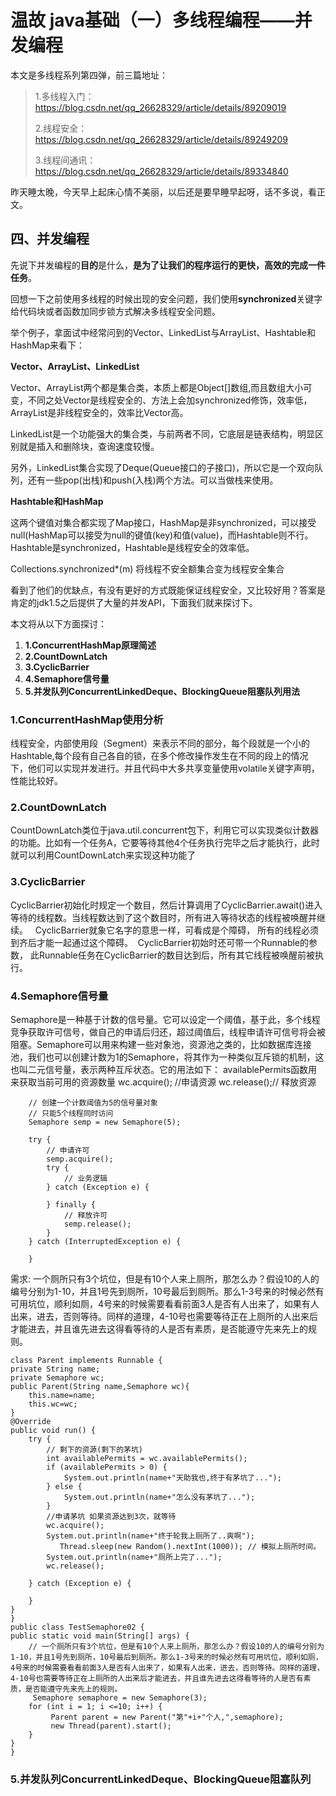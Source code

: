 # 温故 java基础（一）多线程编程——并发编程 #
本文是多线程系列第四弹，前三篇地址：
> 1.多线程入门：https://blog.csdn.net/qq_26628329/article/details/89209019
> 
> 2.线程安全：https://blog.csdn.net/qq_26628329/article/details/89249209
> 
> 3.线程间通讯：https://blog.csdn.net/qq_26628329/article/details/89334840
	
昨天睡太晚，今天早上起床心情不美丽，以后还是要早睡早起呀，话不多说，看正文。
## 四、并发编程 ##
先说下并发编程的**目的**是什么，**是为了让我们的程序运行的更快，高效的完成一件任务**。

回想一下之前使用多线程的时候出现的安全问题，我们使用**synchronized**关键字给代码块或者函数加同步锁方式解决多线程安全问题。

举个例子，拿面试中经常问到的Vector、LinkedList与ArrayList、Hashtable和HashMap来看下：

**Vector、ArrayList、LinkedList**

Vector、ArrayList两个都是集合类，本质上都是Object[]数组,而且数组大小可变，不同之处Vector是线程安全的、方法上会加synchronized修饰，效率低，ArrayList是非线程安全的，效率比Vector高。

LinkedList是一个功能强大的集合类，与前两者不同，它底层是链表结构，明显区别就是插入和删除块，查询速度较慢。

另外，LinkedList集合实现了Deque(Queue接口的子接口)，所以它是一个双向队列，还有一些pop(出栈)和push(入栈)两个方法。可以当做栈来使用。

**Hashtable和HashMap**

这两个键值对集合都实现了Map接口，HashMap是非synchronized，可以接受null(HashMap可以接受为null的键值(key)和值(value)，而Hashtable则不行。Hashtable是synchronized，Hashtable是线程安全的效率低。

Collections.synchronized*(m) 将线程不安全额集合变为线程安全集合

看到了他们的优缺点，有没有更好的方式既能保证线程安全，又比较好用？答案是肯定的jdk1.5之后提供了大量的并发API，下面我们就来探讨下。


本文将从以下方面探讨：

1. **1.ConcurrentHashMap原理简述**
2. **2.CountDownLatch**
3. **3.CyclicBarrier**
4. **4.Semaphore信号量**
5. **5.并发队列ConcurrentLinkedDeque、BlockingQueue阻塞队列用法**

### 1.ConcurrentHashMap使用分析 ###
线程安全，内部使用段（Segment）来表示不同的部分，每个段就是一个小的Hashtable,每个段有自己各自的锁，在多个修改操作发生在不同的段上的情况下，他们可以实现并发进行。并且代码中大多共享变量使用volatile关键字声明，性能比较好。
### 2.CountDownLatch ###

CountDownLatch类位于java.util.concurrent包下，利用它可以实现类似计数器的功能。比如有一个任务A，它要等待其他4个任务执行完毕之后才能执行，此时就可以利用CountDownLatch来实现这种功能了

### 3.CyclicBarrier ###

CyclicBarrier初始化时规定一个数目，然后计算调用了CyclicBarrier.await()进入等待的线程数。当线程数达到了这个数目时，所有进入等待状态的线程被唤醒并继续。 
 CyclicBarrier就象它名字的意思一样，可看成是个障碍， 所有的线程必须到齐后才能一起通过这个障碍。 
CyclicBarrier初始时还可带一个Runnable的参数， 此Runnable任务在CyclicBarrier的数目达到后，所有其它线程被唤醒前被执行。

### 4.Semaphore信号量 ###
Semaphore是一种基于计数的信号量。它可以设定一个阈值，基于此，多个线程竞争获取许可信号，做自己的申请后归还，超过阈值后，线程申请许可信号将会被阻塞。Semaphore可以用来构建一些对象池，资源池之类的，比如数据库连接池，我们也可以创建计数为1的Semaphore，将其作为一种类似互斥锁的机制，这也叫二元信号量，表示两种互斥状态。它的用法如下：
availablePermits函数用来获取当前可用的资源数量
wc.acquire(); //申请资源
wc.release();// 释放资源

    	// 创建一个计数阈值为5的信号量对象  
    	// 只能5个线程同时访问  
    	Semaphore semp = new Semaphore(5);  
    	  
    	try {  
    	    // 申请许可  
    	    semp.acquire();  
    	    try {  
    	        // 业务逻辑  
    	    } catch (Exception e) {  
    	  
    	    } finally {  
    	        // 释放许可  
    	        semp.release();  
    	    }  
    	} catch (InterruptedException e) {  
    	  
    	}  

需求: 一个厕所只有3个坑位，但是有10个人来上厕所，那怎么办？假设10的人的编号分别为1-10，并且1号先到厕所，10号最后到厕所。那么1-3号来的时候必然有可用坑位，顺利如厕，4号来的时候需要看看前面3人是否有人出来了，如果有人出来，进去，否则等待。同样的道理，4-10号也需要等待正在上厕所的人出来后才能进去，并且谁先进去这得看等待的人是否有素质，是否能遵守先来先上的规则。

    class Parent implements Runnable {
	private String name;
	private Semaphore wc;
	public Parent(String name,Semaphore wc){
		this.name=name;
		this.wc=wc;
	}
	@Override
	public void run() {
		try {
			// 剩下的资源(剩下的茅坑)
			int availablePermits = wc.availablePermits();
			if (availablePermits > 0) {
				System.out.println(name+"天助我也,终于有茅坑了...");
			} else {
				System.out.println(name+"怎么没有茅坑了...");
			}
			//申请茅坑 如果资源达到3次，就等待
			wc.acquire();
			System.out.println(name+"终于轮我上厕所了..爽啊");
			   Thread.sleep(new Random().nextInt(1000)); // 模拟上厕所时间。
			System.out.println(name+"厕所上完了...");
			wc.release();
			
		} catch (Exception e) {

		}
	}
	}
	public class TestSemaphore02 {
	public static void main(String[] args) {
		// 一个厕所只有3个坑位，但是有10个人来上厕所，那怎么办？假设10的人的编号分别为1-10，并且1号先到厕所，10号最后到厕所。那么1-3号来的时候必然有可用坑位，顺利如厕，4号来的时候需要看看前面3人是否有人出来了，如果有人出来，进去，否则等待。同样的道理，4-10号也需要等待正在上厕所的人出来后才能进去，并且谁先进去这得看等待的人是否有素质，是否能遵守先来先上的规则。
         Semaphore semaphore = new Semaphore(3);
		for (int i = 1; i <=10; i++) {
			 Parent parent = new Parent("第"+i+"个人,",semaphore);
			 new Thread(parent).start();
		}
	}
	}


### 5.并发队列ConcurrentLinkedDeque、BlockingQueue阻塞队列 ###
